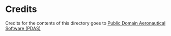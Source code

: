 # Credits
Credits for the contents of this directory goes to 
[Public Domain Aeronautical Software (PDAS)](http://www.pdas.com/naca456download.html)
